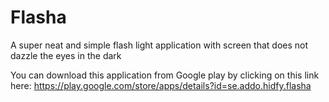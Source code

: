 # Flasha

A super neat and simple flash light application with screen that does not dazzle the eyes in the dark

You can download this application from Google play by clicking on this link here: https://play.google.com/store/apps/details?id=se.addo.hidfy.flasha
